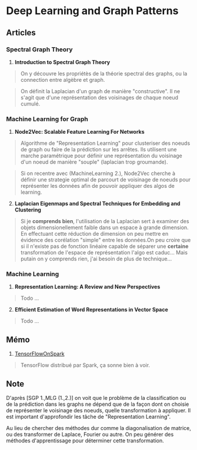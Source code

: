 # Deep Learning and Graph Patterns

## Articles

### Spectral Graph Theory

1. **Introduction to Spectral Graph Theory**

  > On y découvre les propriétès de la théorie spectral des graphs, ou la connection entre algèbre et graph.

  > On définit la Laplacian d'un graph de manière "constructive". Il ne s'agit que d'une représentation des voisinages de chaque noeud cumulé.

### Machine Learning for Graph

1. **Node2Vec: Scalable Feature Learning For Networks**

  > Algorithme de "Representation Learning" pour clusteriser des noeuds de graph ou faire de la prédiction sur les arrêtes. Ils utilisent une marche paramétrique pour définir une représentation du voisinage d'un noeud de manière "souple" (laplacian trop groumande).

  > Si on recentre avec (MachineLearning 2.), Node2Vec cherche à définir une strategie optimal de parcourt de voisinage de noeuds pour représenter les données afin de pouvoir appliquer des algos de learning.

2. **Laplacian Eigenmaps and Spectral Techniques for Embedding and Clustering**

  > Si je **comprends bien**, l'utilisation de la Laplacian sert à examiner des objets dimensionellement faible dans un espace à grande dimension. En effectuant cette réduction de dimension on peu mettre en évidence des corélation "simple" entre les données.On peu croire que si il n'existe pas de fonction linéaire capable de séparer une **certaine** transformation de l'espace de représentation l'algo est caduc...  Mais putain on y comprends rien, j'ai besoin de plus de technique...

### Machine Learning

1. **Representation Learning: A Review and New Perspectives**

  > Todo ...

2. **Efficient Estimation of Word Representations in Vector Space**

  > Todo ...

## Mémo

1. [TensorFlowOnSpark](https://github.com/yahoo/TensorFlowOnSpark)

  > TensorFlow distribué par Spark, ça sonne bien à voir.

## Note

  D'après [SGP 1.,MLG (1.,2.)] on voit que le problème de la classification ou de la prédiction dans les graphs ne dépend que de la façon dont on choisie de représenter le voisinage des noeuds, quelle transformation à appliquer. Il est important d'approfondir les tâche de "Representation Learning".

  Au lieu de chercher des méthodes dur comme la diagonalisation de matrice, ou des transformer de Laplace, Fourier ou autre. On peu générer des méthodes d'apprentissage pour déterminer cette transformation.
